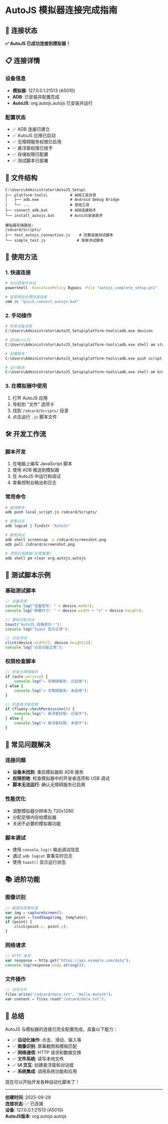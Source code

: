 # AutoJS 模拟器连接完成指南

## 🎉 连接状态

**✅ AutoJS 已成功连接到模拟器！**

## 📋 连接详情

### 设备信息
- **模拟器**: 127.0.0.1:21513 (A5010)
- **ADB**: 已安装并配置完成
- **AutoJS**: org.autojs.autojs 已安装并运行

### 配置状态
- ✅ ADB 连接已建立
- ✅ AutoJS 应用已启动
- ✅ 无障碍服务权限已启用
- ✅ 悬浮窗权限已授予
- ✅ 存储权限已配置
- ✅ 测试脚本已部署

## 📁 文件结构

```
C:\Users\Administrator\AutoJS_Setup\
├── platform-tools\          # ADB工具目录
│   ├── adb.exe              # Android Debug Bridge
│   └── ...                  # 其他工具
├── connect_adb.bat          # ADB连接助手
└── install_autojs.bat       # AutoJS安装助手

模拟器存储路径:
/sdcard/Scripts/
├── test_autojs_connection.js    # 完整连接测试脚本
└── simple_test.js              # 简单测试脚本
```

## 🚀 使用方法

### 1. 快速连接
```bash
# 自动连接并测试
powershell -ExecutionPolicy Bypass -File "autojs_complete_setup.ps1"

# 或使用批处理快速连接
cmd /c "quick_connect_autojs.bat"
```

### 2. 手动操作
```bash
# 检查设备连接
C:\Users\Administrator\AutoJS_Setup\platform-tools\adb.exe devices

# 启动AutoJS
C:\Users\Administrator\AutoJS_Setup\platform-tools\adb.exe shell am start -n org.autojs.autojs/.ui.splash.SplashActivity

# 部署脚本
C:\Users\Administrator\AutoJS_Setup\platform-tools\adb.exe push script.js /sdcard/Scripts/

# 运行脚本
C:\Users\Administrator\AutoJS_Setup\platform-tools\adb.exe shell am broadcast -a org.autojs.autojs.action.script --es path "/sdcard/Scripts/script.js"
```

### 3. 在模拟器中使用
1. 打开 AutoJS 应用
2. 导航到 "文件" 选项卡
3. 找到 `/sdcard/Scripts/` 目录
4. 点击运行 `.js` 脚本文件

## 🛠️ 开发工作流

### 脚本开发
1. 在电脑上编写 JavaScript 脚本
2. 使用 ADB 推送到模拟器
3. 在 AutoJS 中运行和调试
4. 查看控制台输出和日志

### 常用命令
```bash
# 推送脚本
adb push local_script.js /sdcard/Scripts/

# 查看日志
adb logcat | findstr "AutoJs"

# 截图调试
adb shell screencap -p /sdcard/screenshot.png
adb pull /sdcard/screenshot.png

# 清除应用数据(如需重置)
adb shell pm clear org.autojs.autojs
```

## 📝 测试脚本示例

### 基础测试脚本
```javascript
// 设备信息
console.log("设备型号: " + device.model);
console.log("屏幕尺寸: " + device.width + "x" + device.height);

// 基础功能测试
toast("AutoJS 连接成功！");
console.log("Toast 显示正常");

// 点击测试
click(device.width/2, device.height/2);
console.log("点击功能正常");
```

### 权限检查脚本
```javascript
// 检查无障碍服务
if (auto.service) {
    console.log("✓ 无障碍服务: 已启用");
} else {
    console.log("✗ 无障碍服务: 未启用");
}

// 检查悬浮窗权限
if (floaty.checkPermission()) {
    console.log("✓ 悬浮窗权限: 已授予");
} else {
    console.log("✗ 悬浮窗权限: 未授予");
}
```

## 🔧 常见问题解决

### 连接问题
- **设备未找到**: 重启模拟器和 ADB 服务
- **权限拒绝**: 检查模拟器中的开发者选项和 USB 调试
- **脚本无法运行**: 确认无障碍服务已启用

### 性能优化
- 调整模拟器分辨率为 720x1280
- 分配足够内存给模拟器
- 关闭不必要的模拟器功能

### 脚本调试
- 使用 `console.log()` 输出调试信息
- 通过 `adb logcat` 查看实时日志
- 使用 `toast()` 显示运行状态

## 📚 进阶功能

### 图像识别
```javascript
// 截图和图像处理
var img = captureScreen();
var point = findImage(img, template);
if (point) {
    click(point.x, point.y);
}
```

### 网络请求
```javascript
// HTTP 请求
var response = http.get("https://api.example.com/data");
console.log(response.body.string());
```

### 文件操作
```javascript
// 读写文件
files.write("/sdcard/data.txt", "Hello AutoJS");
var content = files.read("/sdcard/data.txt");
```

## 🎯 总结

AutoJS 与模拟器的连接已完全配置完成，具备以下能力：

- ✅ **自动化操作**: 点击、滑动、输入等
- ✅ **图像识别**: 屏幕截图和模板匹配
- ✅ **网络通信**: HTTP 请求和数据交换
- ✅ **文件系统**: 读写本地文件
- ✅ **UI 交互**: 创建悬浮窗和对话框
- ✅ **系统集成**: 调用系统功能和应用

现在可以开始开发各种自动化脚本了！

---

**创建时间**: 2025-09-29  
**连接状态**: ✅ 已连接  
**设备**: 127.0.0.1:21513 (A5010)  
**AutoJS版本**: org.autojs.autojs
